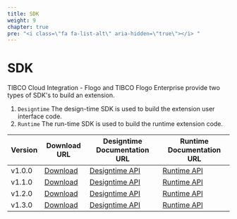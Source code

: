```yaml
---
title: SDK
weight: 9
chapter: true
pre: "<i class=\"fa fa-list-alt\" aria-hidden=\"true\"></i> "
---
```


# SDK

TIBCO Cloud Integration - Flogo and TIBCO Flogo Enterprise provide two types of SDK's to build an extension.

 1. `Designtime` 
 The design-time SDK is used to build the extension user interface code.
 2. `Runtime`
 The run-time SDK is used to build the runtime extension code.

| Version | Download URL | Designtime Documentation URL | Runtime Documentation URL 
| ------- | ------------------------------------------------------------- | ----------------------------- | ---------------------------------------------------
| v1.0.0  | [Download](https://github.com/TIBCOSoftware/tci-flogo/releases/tag/1.0.0) | [Designtime API](../wi-studio/v1.0.0/) | [Runtime API](../wi-runtime/v1.0.0/pkg/github.com/index.html)        
| v1.1.0  | [Download](https://github.com/TIBCOSoftware/tci-flogo/releases/tag/1.1.0) | [Designtime API](../wi-studio/v1.1.0/) | [Runtime API](../wi-runtime/v1.1.0/pkg/github.com/index.html)
| v1.2.0  | [Download](https://github.com/TIBCOSoftware/tci-flogo/releases/tag/1.2.0) | [Designtime API](../wi-studio/v1.2.0/) | [Runtime API](../wi-runtime/v1.2.0/pkg/github.com/index.html)
| v1.3.0  | [Download](https://github.com/TIBCOSoftware/tci-flogo/releases/tag/1.3.0) | [Designtime API](../wi-studio/v1.3.0/) | [Runtime API](../wi-runtime/v1.3.0/pkg/github.com/index.html)
